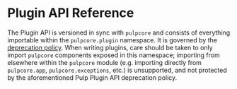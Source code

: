 # Plugin API Reference

The Plugin API is versioned in sync with `pulpcore` and consists of everything importable within
the `pulpcore.plugin` namespace. It is governed by the
[deprecation policy](site:pulpcore/docs/dev/learn/plugin-concepts/?h=deprecation#plugin-api-stability-and-deprecation-policy).
When writing plugins, care should be taken to only import `pulpcore` components exposed in this
namespace; importing from elsewhere within the `pulpcore` module (e.g. importing directly from
`pulpcore.app`, `pulpcore.exceptions`, etc.) is unsupported, and not protected by the
aforementioned Pulp Plugin API deprecation policy.
